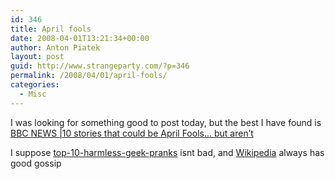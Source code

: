 ```yaml
---
id: 346
title: April fools
date: 2008-04-01T13:21:34+00:00
author: Anton Piatek
layout: post
guid: http://www.strangeparty.com/?p=346
permalink: /2008/04/01/april-fools/
categories:
  - Misc
---
```

I was looking for something good to post today, but the best I have found is [BBC NEWS |10 stories that could be April Fools&#8230; but aren&#8217;t](http://news.bbc.co.uk/1/hi/magazine/7324127.stm)

I suppose [top-10-harmless-geek-pranks](http://lifehacker.com/373817/top-10-harmless-geek-pranks) isnt bad, and [Wikipedia](http://en.wikipedia.org/wiki/April_Fools'_Day) always has good gossip